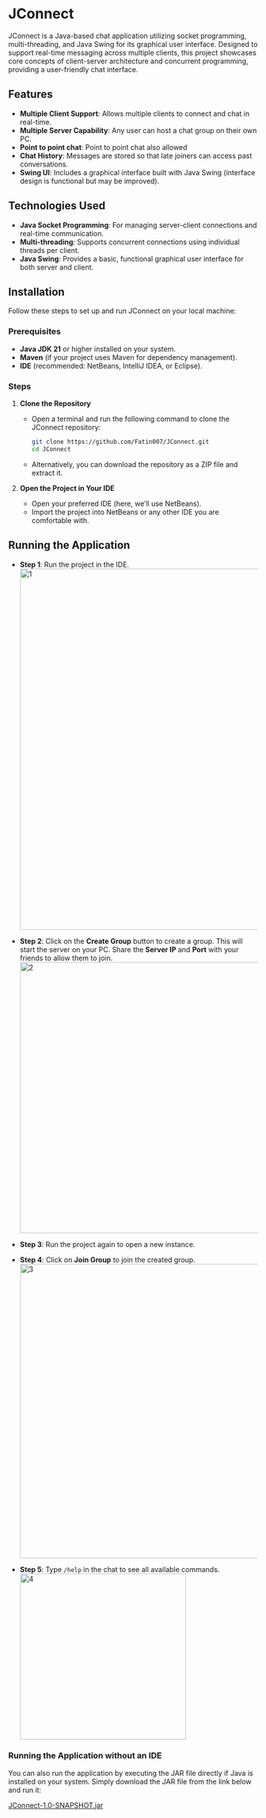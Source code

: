 # JConnect

JConnect is a Java-based chat application utilizing socket programming, multi-threading, and Java Swing for its graphical user interface. Designed to support real-time messaging across multiple clients, this project showcases core concepts of client-server architecture and concurrent programming, providing a user-friendly chat interface.

## Features
- **Multiple Client Support**: Allows multiple clients to connect and chat in real-time.
- **Multiple Server Capability**: Any user can host a chat group on their own PC.
- **Point to point chat**: Point to point chat also allowed
- **Chat History**: Messages are stored so that late joiners can access past conversations.
- **Swing UI**: Includes a graphical interface built with Java Swing (interface design is functional but may be improved).

## Technologies Used
- **Java Socket Programming**: For managing server-client connections and real-time communication.
- **Multi-threading**: Supports concurrent connections using individual threads per client.
- **Java Swing**: Provides a basic, functional graphical user interface for both server and client.

## Installation

Follow these steps to set up and run JConnect on your local machine:

### Prerequisites
- **Java JDK 21** or higher installed on your system.
- **Maven** (if your project uses Maven for dependency management).
- **IDE** (recommended: NetBeans, IntelliJ IDEA, or Eclipse).

### Steps

1. **Clone the Repository**
   - Open a terminal and run the following command to clone the JConnect repository:
     ```bash
     git clone https://github.com/Fatin007/JConnect.git
     cd JConnect
     ```
   - Alternatively, you can download the repository as a ZIP file and extract it.

2. **Open the Project in Your IDE**
   - Open your preferred IDE (here, we’ll use NetBeans).
   - Import the project into NetBeans or any other IDE you are comfortable with.

## Running the Application

- **Step 1**: Run the project in the IDE.  
  <img width="729" alt="1" src="https://github.com/user-attachments/assets/7d274978-32f0-466d-b6ae-7b02090a6f84">

- **Step 2**: Click on the **Create Group** button to create a group. This will start the server on your PC. Share the **Server IP** and **Port** with your friends to allow them to join.  
  <img width="547" alt="2" src="https://github.com/user-attachments/assets/dadf29bb-986b-469d-985e-4b459ee4b882">

- **Step 3**: Run the project again to open a new instance.  

- **Step 4**: Click on **Join Group** to join the created group.  
  <img width="594" alt="3" src="https://github.com/user-attachments/assets/742e1ab7-9f37-45f9-8977-ca538c9b5050">

- **Step 5**: Type `/help` in the chat to see all available commands.  
  <img width="335" alt="4" src="https://github.com/user-attachments/assets/fbc8a61d-83f5-4a27-8f19-043eba8218af">

### Running the Application without an IDE
You can also run the application by executing the JAR file directly if Java is installed on your system. Simply download the JAR file from the link below and run it:

[JConnect-1.0-SNAPSHOT.jar](https://github.com/Fatin007/JConnect/blob/main/target/JConnect-1.0-SNAPSHOT.jar)
